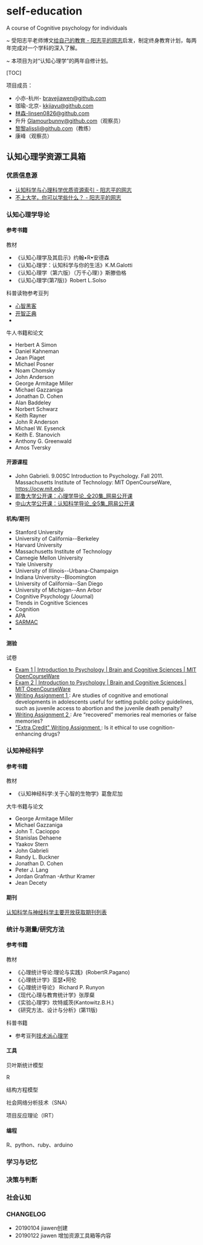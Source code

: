 # self-education
A course of Cognitive psychology for individuals



~ 受阳志平老师博文[给自己的教育 - 阳志平的网志](https://www.yangzhiping.com/column/own-education.html)启发，制定终身教育计划，每两年完成对一个学科的深入了解。

~ 本项目为对“认知心理学”的两年自修计划。



[TOC]

项目成员：
- 小亦-杭州- bravejiawen@github.com
- 珈瑜-北京- kkjiayu@github.com
- 林森-linsen0826@github.com
- 升升 Glamourbunny@github.com（观察员）
- 黎黎alissli@github.com（教练）
- 康峰（观察员）

## 认知心理学资源工具箱
### 优质信息源
- [认知科学与心理科学优质资源索引 - 阳志平的网志](https://www.yangzhiping.com/info/resources)
- [不上大学，你可以学些什么？ - 阳志平的网志](https://www.yangzhiping.com/psy/open-classroom.html) 

### 认知心理学导论
#### 参考书籍
教材
- 《认知心理学及其启示》约翰•R•安德森
- 《认知心理学：认知科学与你的生活》K.M.Galotti
- 《认知心理学（第六版）（万千心理）》斯滕伯格
- 《认知心理学(第7版)》Robert L.Solso

科普读物参考豆列
- [心智黑客](https://www.douban.com/doulist/1222848/?start=0&sort=time&playable=0&sub_type=)
- [开智正典](https://www.douban.com/doulist/41691053/?start=0&sort=seq&playable=0&sub_type=)
- 

牛人书籍和论文
- Herbert A Simon
- Daniel Kahneman
- Jean Piaget
- Michael Posner
- Noam Chomsky
- John Anderson 
- George Armitage Miller
- Michael Gazzaniga
- Jonathan D. Cohen
- Alan Baddeley
- Norbert Schwarz
- Keith Rayner
- John R Anderson
- Michael W. Eysenck
- Keith E. Stanovich
- Anthony G. Greenwald
- Amos Tversky



#### 开源课程
- John Gabrieli. 9.00SC Introduction to Psychology. Fall 2011. Massachusetts Institute of Technology: MIT OpenCourseWare, https://ocw.mit.edu. 
- [耶鲁大学公开课：心理学导论_全20集_网易公开课](http://open.163.com/special/sp/introductiontopsychology.html)
- [中山大学公开课：认知科学导论_全5集_网易公开课](http://open.163.com/special/cuvocw/renzhikexue.html)

#### 机构/期刊
- Stanford University
- University of California--Berkeley
- Harvard University
- Massachusetts Institute of Technology
- Carnegie Mellon University
- Yale University
- University of Illinois--Urbana-Champaign
- Indiana University--Bloomington
- University of California--San Diego
- University of Michigan--Ann Arbor
- Cognitive Psychology (Journal)
- Trends in Cognitive Sciences
- Cognition
- APA
- [SARMAC](http://www.sarmac.org/)
- 
#### 测验
试卷
- [Exam 1 | Introduction to Psychology | Brain and Cognitive Sciences | MIT OpenCourseWare](https://ocw.mit.edu/courses/brain-and-cognitive-sciences/9-00sc-introduction-to-psychology-fall-2011/exam-1/)
- [Exam 2 | Introduction to Psychology | Brain and Cognitive Sciences | MIT OpenCourseWare](https://ocw.mit.edu/courses/brain-and-cognitive-sciences/9-00sc-introduction-to-psychology-fall-2011/exam-2/)
- [Writing Assignment 1 ](https://ocw.mit.edu/courses/brain-and-cognitive-sciences/9-00sc-introduction-to-psychology-fall-2011/vision-ii/writing-assignment-1/): Are studies of cognitive and emotional developments in adolescents useful for setting public policy guidelines, such as juvenile access to abortion and the juvenile death penalty?
- [Writing Assignment 2 ](https://ocw.mit.edu/courses/brain-and-cognitive-sciences/9-00sc-introduction-to-psychology-fall-2011/child-development/writing-assignment-2/): Are “recovered” memories real memories or false memories?
- ["Extra Credit" Writing Assignment ](https://ocw.mit.edu/courses/brain-and-cognitive-sciences/9-00sc-introduction-to-psychology-fall-2011/psychopathology-ii/extra-credit-writing-assignment/): Is it ethical to use cognition-enhancing drugs?
### 认知神经科学
#### 参考书籍
教材
- 《认知神经科学:关于心智的生物学》葛詹尼加

大牛书籍与论文
- George Armitage Miller
- Michael Gazzaniga
- John T. Cacioppo
- Stanislas Dehaene
- Yaakov Stern
- John Gabrieli
- Randy L. Buckner
- Jonathan D. Cohen
- Peter J. Lang
- Jordan Grafman
-Arthur Kramer
- Jean Decety
#### 期刊
[认知科学与神经科学主要开放获取期刊列表](http://www.cogsci.nl/open-access-journals)



### 统计与测量/研究方法
#### 参考书籍
教材
- 《心理统计导论:理论与实践》(RobertR.Pagano)
- 《心理统计学》亚瑟•阿伦 
- 《心理统计导论》 Richard P. Runyon
- 《现代心理与教育统计学》张厚粲
- 《实验心理学》坎特威茨(Kantowitz.B.H.)
- 《研究方法、设计与分析》(第11版)

科普书籍
- 参考豆列[技术派心理学](https://www.douban.com/doulist/1222833/)

#### 工具
贝叶斯统计模型

R

结构方程模型

社会网络分析技术（SNA）

项目反应理论（IRT）

#### 编程
R、python、ruby、arduino

### 学习与记忆
### 决策与判断
### 社会认知



### CHANGELOG

- 20190104 jiawen创建
- 20190122 jiawen 增加资源工具箱等内容



